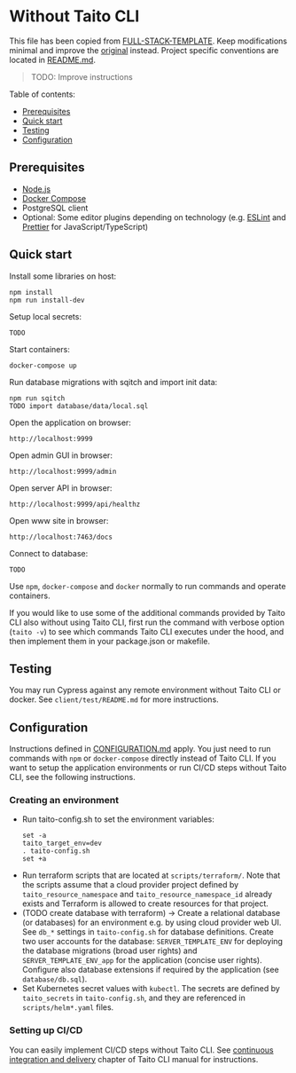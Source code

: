 # Without Taito CLI

This file has been copied from [FULL-STACK-TEMPLATE](https://github.com/TaitoUnited/FULL-STACK-TEMPLATE/). Keep modifications minimal and improve the [original](https://github.com/TaitoUnited/FULL-STACK-TEMPLATE/blob/dev/TAITOLESS.md) instead. Project specific conventions are located in [README.md](README.md#conventions).

> TODO: Improve instructions

Table of contents:

* [Prerequisites](#prerequisites)
* [Quick start](#quick-start)
* [Testing](#testing)
* [Configuration](##onfiguration)

## Prerequisites

* [Node.js](https://nodejs.org/)
* [Docker Compose](https://docs.docker.com/compose/install/)
* PostgreSQL client
* Optional: Some editor plugins depending on technology (e.g. [ESLint](https://eslint.org/docs/user-guide/integrations#editors) and [Prettier](https://prettier.io/docs/en/editors.html) for JavaScript/TypeScript)

## Quick start

Install some libraries on host:

    npm install
    npm run install-dev

Setup local secrets:

    TODO

Start containers:

    docker-compose up

Run database migrations with sqitch and import init data:

    npm run sqitch
    TODO import database/data/local.sql

Open the application on browser:

    http://localhost:9999

Open admin GUI in browser:

    http://localhost:9999/admin

Open server API in browser:

    http://localhost:9999/api/healthz

Open www site in browser:

    http://localhost:7463/docs

Connect to database:

    TODO

Use `npm`, `docker-compose` and `docker` normally to run commands and operate containers.

If you would like to use some of the additional commands provided by Taito CLI also without using Taito CLI, first run the command with verbose option (`taito -v`) to see which commands Taito CLI executes under the hood, and then implement them in your package.json or makefile.

## Testing

You may run Cypress against any remote environment without Taito CLI or docker. See `client/test/README.md` for more instructions.

## Configuration

Instructions defined in [CONFIGURATION.md](CONFIGURATION.md) apply. You just need to run commands with `npm` or `docker-compose` directly instead of Taito CLI. If you want to setup the application environments or run CI/CD steps without Taito CLI, see the following instructions.

### Creating an environment

* Run taito-config.sh to set the environment variables:
    ```
    set -a
    taito_target_env=dev
    . taito-config.sh
    set +a
    ```
* Run terraform scripts that are located at `scripts/terraform/`. Note that the scripts assume that a cloud provider project defined by `taito_resource_namespace` and `taito_resource_namespace_id` already exists and Terraform is allowed to create resources for that project.
* (TODO create database with terraform) -> Create a relational database (or databases) for an environment e.g. by using cloud provider web UI. See `db_*` settings in `taito-config.sh` for database definitions. Create two user accounts for the database: `SERVER_TEMPLATE_ENV` for deploying the database migrations (broad user rights) and `SERVER_TEMPLATE_ENV_app` for the application (concise user rights). Configure also database extensions if required by the application (see `database/db.sql`).
* Set Kubernetes secret values with `kubectl`. The secrets are defined by `taito_secrets` in `taito-config.sh`, and they are referenced in `scripts/helm*.yaml` files.

### Setting up CI/CD

You can easily implement CI/CD steps without Taito CLI. See [continuous integration and delivery](https://taitounited.github.io/taito-cli/docs/06-continuous-integration-and-delivery) chapter of Taito CLI manual for instructions.
